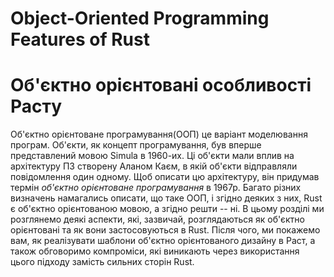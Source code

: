 # Object-Oriented Programming Features of Rust
# Об'єктно орієнтовані особливості Расту

Об'єктно орієнтоване програмування(ООП) це варіант моделювання програм.
Об'єкти, як концепт програмування, був вперше представлений мовою Simula в 
1960-их. Ці об'єкти мали вплив на архітектуру ПЗ створену Аланом Каєм, в якій 
об'єкти відправляли повідомлення один одному. Щоб описати цю архітектуру, він
придумав термін *об'єктно орієнтоване програмування* в 1967р. Багато різних
визначень намагались описати, що таке ООП, і згідно деяких з них, Rust є 
об'єктно орієнтованою мовою, а згідно решти -- ні. В цьому розділі ми
розглянемо деякі аспекти, які, зазвичай, розглядаються як об'єктно орієнтовані
та як вони застосовуються в Rust. Після чого, ми покажемо вам, як реалізувати
шаблони об'єктно орієнтованого дизайну в Раст, а також обговоримо компроміси,
які виникають через використання цього підходу замість сильних сторін Rust.
